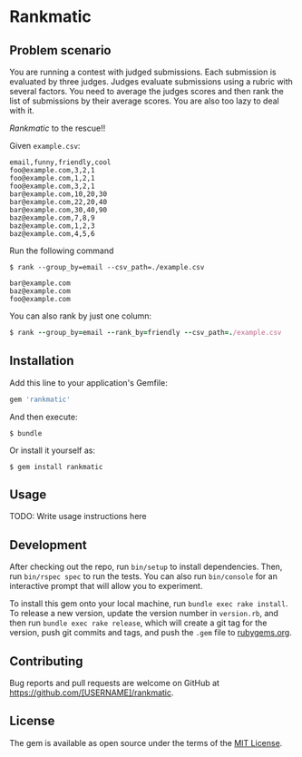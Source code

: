 # Rankmatic

## Problem scenario

You are running a contest with judged submissions.
Each submission is evaluated by three judges.
Judges evaluate submissions using a rubric with several factors.
You need to average the judges scores and then rank the list of submissions by their average scores.
You are also too lazy to deal with it.

*Rankmatic* to the rescue!!

Given `example.csv`:
```csv
email,funny,friendly,cool
foo@example.com,3,2,1
foo@example.com,1,2,1
foo@example.com,3,2,1
bar@example.com,10,20,30
bar@example.com,22,20,40
bar@example.com,30,40,90
baz@example.com,7,8,9
baz@example.com,1,2,3
baz@example.com,4,5,6
```

Run the following command

```shell
$ rank --group_by=email --csv_path=./example.csv

bar@example.com
baz@example.com
foo@example.com
```

You can also rank by just one column:

```ruby
$ rank --group_by=email --rank_by=friendly --csv_path=./example.csv
```

## Installation

Add this line to your application's Gemfile:

```ruby
gem 'rankmatic'
```

And then execute:

    $ bundle

Or install it yourself as:

    $ gem install rankmatic

## Usage

TODO: Write usage instructions here

## Development

After checking out the repo, run `bin/setup` to install dependencies. Then, run `bin/rspec spec` to run the tests. You can also run `bin/console` for an interactive prompt that will allow you to experiment.

To install this gem onto your local machine, run `bundle exec rake install`. To release a new version, update the version number in `version.rb`, and then run `bundle exec rake release`, which will create a git tag for the version, push git commits and tags, and push the `.gem` file to [rubygems.org](https://rubygems.org).

## Contributing

Bug reports and pull requests are welcome on GitHub at https://github.com/[USERNAME]/rankmatic.


## License

The gem is available as open source under the terms of the [MIT License](http://opensource.org/licenses/MIT).
